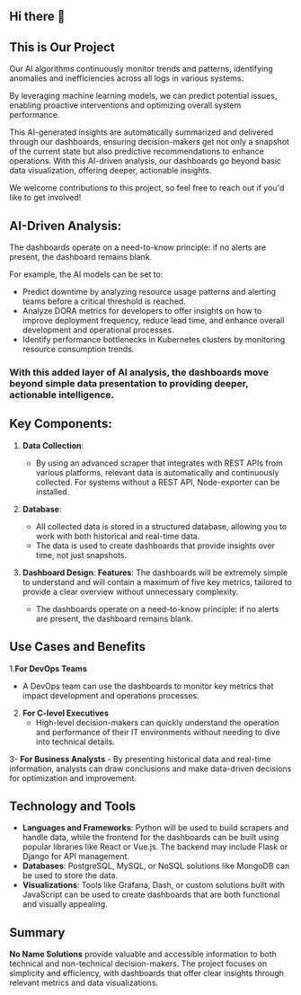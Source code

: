 ## Hi there 👋

## This is Our Project
Our AI algorithms continuously monitor trends and patterns, identifying anomalies and inefficiencies across all logs in various systems.

By leveraging machine learning models, we can predict potential issues, enabling proactive interventions and optimizing overall system performance.

This AI-generated insights are automatically summarized and delivered through our dashboards, ensuring decision-makers get not only a snapshot of the current state but also predictive recommendations to enhance operations.
With this AI-driven analysis, our dashboards go beyond basic data visualization, offering deeper, actionable insights. 

We welcome contributions to this project, so feel free to reach out if you'd like to get involved!

## AI-Driven Analysis:
 The dashboards operate on a need-to-know principle: if no alerts are present, the dashboard remains blank.

For example, the AI models can be set to:

- Predict downtime by analyzing resource usage patterns and alerting teams before a critical threshold is reached.
- Analyze DORA metrics for developers to offer insights on how to improve deployment frequency, reduce lead time, and enhance overall development and operational processes.
- Identify performance bottlenecks in Kubernetes clusters by monitoring resource consumption trends.

### With this added layer of AI analysis, the dashboards move beyond simple data presentation to providing deeper, actionable intelligence.

## Key Components:
1. **Data Collection**:
    - By using an advanced scraper that integrates with REST APIs from various platforms, relevant data is automatically and continuously collected. For systems without a REST API, Node-exporter can be installed. 

2. **Database**:
    - All collected data is stored in a structured database, allowing you to work with both historical and real-time data.
    - The data is used to create dashboards that provide insights over time, not just snapshots.

3. **Dashboard Design**:
   **Features**: The dashboards will be extremely simple to understand and will contain a maximum of five key metrics, tailored to provide a clear overview without unnecessary complexity.
    - The dashboards operate on a need-to-know principle: if no alerts are present, the dashboard remains blank.

## Use Cases and Benefits
1.**For DevOps Teams**
  - A DevOps team can use the dashboards to monitor key metrics that impact development and operations processes.
  
2. **For C-level Executives**
    - High-level decision-makers can quickly understand the operation and performance of their IT environments without needing to dive into technical details.
    
3- **For Business Analysts**
    - By presenting historical data and real-time information, analysts can draw conclusions and make data-driven decisions for optimization and improvement.


## Technology and Tools
- **Languages and Frameworks**: Python will be used to build scrapers and handle data, while the frontend for the dashboards can be built using popular libraries like React or Vue.js. The backend may include Flask or Django for API management.
- **Databases**: PostgreSQL, MySQL, or NoSQL solutions like MongoDB can be used to store the data.
- **Visualizations**: Tools like Grafana, Dash, or custom solutions built with JavaScript can be used to create dashboards that are both functional and visually appealing.

## Summary
**No Name Solutions** provide valuable and accessible information to both technical and non-technical decision-makers. The project focuses on simplicity and efficiency, with dashboards that offer clear insights through relevant metrics and data visualizations.
